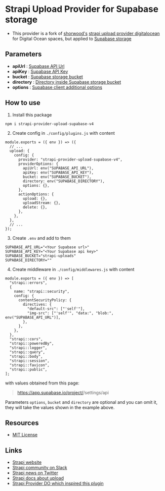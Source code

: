 # Strapi Upload Provider for Supabase storage

- This provider is a fork of [shorwood's](https://github.com/shorwood) [strapi upload provider digitalocean](https://github.com/shorwood/strapi-provider-upload-do) for Digital Ocean spaces, but applied to [Supabase storage](https://supabase.io/)

## Parameters

- **apiUrl** : [Supabase API Url](https://supabase.io/docs/reference/javascript/initializing)
- **apiKey** : [Supabase API Key](https://supabase.io/docs/reference/javascript/initializing)
- **bucket** : [Supabase storage bucket](https://supabase.io/docs/guides/storage)
- **directory** : [Directory inside Supabase storage bucket](https://supabase.io/docs/guides/storage)
- **options** : [Supabase client additional options](https://supabase.io/docs/reference/javascript/initializing#with-additional-parameters)

## How to use

1. Install this package

```
npm i strapi-provider-upload-supabase-v4
```

2. Create config in `./config/plugins.js` with content

```
module.exports = ({ env }) => ({
  // ...
  upload: {
    config: {
      provider: "strapi-provider-upload-supabase-v4",
      providerOptions: {
        apiUrl: env("SUPABASE_API_URL"),
        apiKey: env("SUPABASE_API_KEY"),
        bucket: env("SUPABASE_BUCKET"),
        directory: env("SUPABASE_DIRECTORY"),
        options: {},
      },
      actionOptions: {
        upload: {},
        uploadStream: {},
        delete: {},
      },
    },
  },
  // ...
});
```

3. Create `.env` and add to them

```
SUPABASE_API_URL="<Your Supabase url>"
SUPABASE_API_KEY="<Your Supabase api key>"
SUPABASE_BUCKET="strapi-uploads"
SUPABASE_DIRECTORY=""
```

4. Create middleware in `./config/middlewares.js` with content

```
module.exports = ({ env }) => [
  "strapi::errors",
  {
    name: "strapi::security",
    config: {
      contentSecurityPolicy: {
        directives: {
          "default-src": ["'self'"],
          "img-src": ["'self'", "data:", "blob:", env("SUPABASE_API_URL")],
        },
      },
    },
  },
  "strapi::cors",
  "strapi::poweredBy",
  "strapi::logger",
  "strapi::query",
  "strapi::body",
  "strapi::session",
  "strapi::favicon",
  "strapi::public",
];

```

with values obtained from this page:

> https://app.supabase.io/project/<your-project>/settings/api

Parameters `options`, `bucket` and `directory` are optional and you can omit it, they will take the values shown in the example above.

## Resources

- [MIT License](LICENSE.md)

## Links

- [Strapi website](http://strapi.io/)
- [Strapi community on Slack](http://slack.strapi.io)
- [Strapi news on Twitter](https://twitter.com/strapijs)
- [Strapi docs about upload](https://strapi.io/documentation/3.0.0-beta.x/plugins/upload.html#configuration)
- [Strapi Provider DO which inspired this plugin](https://github.com/shorwood/strapi-provider-upload-do)
